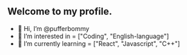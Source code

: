 ## Welcome to my profile.
- 👋 Hi, I’m @pufferbommy
- 👀 I’m interested in = ["Coding", "English-language"]
- 🌱 I’m currently learning = ["React", "Javascript", "C++"]
<!---
pufferbommy/pufferbommy is a ✨ special ✨ repository because its `README.md` (this file) appears on your GitHub profile.
You can click the Preview link to take a look at your changes.
--->
